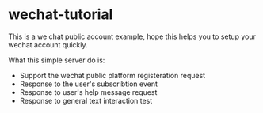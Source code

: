 wechat-tutorial
===============

This is a we chat public account example, hope this helps you to setup your wechat account quickly.

What this simple server do is:

* Support the wechat public platform registeration request
* Response to the user's subscribtion event
* Response to user's help message request
* Response to general text interaction
test

